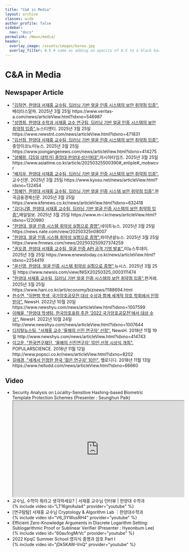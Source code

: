 ```yaml
---
title: "C&A in Media"
layout: archive
classes: wide
author_profile: false
sidebar:
  nav: "docs"
permalink: /News/media/
header:
  overlay_image: /assets/images/korea.jpg
  overlay_filter: 0.5 # same as adding an opacity of 0.5 to a black background
---
```

# C&A in Media
## Newspaper Article 
<ul type="disc">
    <li>
        <A href= "https://www.veritas-a.com/news/articleView.html?idxno=546987">"김하연, 한양대 서재홍 교수팀, 딥러닝 기반 얼굴 인증 시스템의 보안 취약점 입증".</A>베리타스알파. 2025년 3월 25일 https://www.veritas-a.com/news/articleView.html?idxno=546987
    </li> 
    <li>
        <A href= "https://www.newstnt.com/news/articleView.html?idxno=471831">"성영희, 한양대 수학과 서재홍 교수 연구팀, 딥러닝 기반 얼굴 인증 시스템의 보안 취약점 입증".</A>뉴스티앤티. 2025년 3월 25일 https://www.newstnt.com/news/articleView.html?idxno=471831
    </li> 
    <li>
        <A href= "https://www.joongangenews.com/news/articleView.html?idxno=414275">"김선정, 한양대 서재홍 교수팀, 딥러닝 기반 얼굴 인증 시스템의 보안 취약점 입증".</A>중앙이코노미뉴스. 2025년 3월 25일 https://www.joongangenews.com/news/articleView.html?idxno=414275
    </li> 
    <li>
        <A href= "https://www.asiatime.co.kr/article/20250325500390#_enliple#_mobwcvr">"양혜랑, [25일 대학가] 중앙대·한양대·성신여대".</A>아시아타임즈. 2025년 3월 25일 https://www.asiatime.co.kr/article/20250325500390#_enliple#_mobwcvr
    </li> 
    <li>
        <A href= "https://www.kyosu.net/news/articleView.html?idxno=132454">"배지우, 한양대 서재홍 교수팀, 딥러닝 기반 얼굴 인증 시스템의 보안 취약점 입증".</A>교수신문. 2025년 3월 25일 https://www.kyosu.net/news/articleView.html?idxno=132454
    </li> 
    <li>
        <A href= "https://www.kfenews.co.kr/news/articleView.html?idxno=632418">"정혜인, 한양대 서재홍 교수팀, 딥러닝 기반 얼굴 인증 시스템 보안 취약점 입증".</A>한국금융경제신문. 2025년 3월 25일 https://www.kfenews.co.kr/news/articleView.html?idxno=632418
    </li> 
    <li>
        <A href= "https://www.m-i.kr/news/articleView.html?idxno=1220990">"김다니엘, 한양대 서재홍 교수팀, 딥러닝 기반 얼굴 인증 시스템의 보안 취약점 입증".</A>매일일보. 2025년 3월 25일 https://www.m-i.kr/news/articleView.html?idxno=1220990
    </li> 
    <li>
        <A href= "https://news.nate.com/view/20250325n08007">"한양대, 얼굴 인증 시스템 취약성 실험으로 증명".</A>네이트뉴스. 2025년 3월 25일 https://news.nate.com/view/20250325n08007
    </li> 
    <li>
        <A href= "https://www.fnnews.com/news/202503250927374259">"한양대, 얼굴 인증 시스템 취약성 실험으로 증명".</A>파이낸셜뉴스. 2025년 3월 25일 https://www.fnnews.com/news/202503250927374259
    </li> 
    <li>
        <A href= "https://www.enewstoday.co.kr/news/articleView.html?idxno=2254419">"권오경, 한양대 서재홍 교수팀, 얼굴 인증 API 공격 기법 발표".</A>이뉴스투데이. 2025년 3월 25일 https://www.enewstoday.co.kr/news/articleView.html?idxno=2254419
    </li> 
    <li>
        <A href= "https://www.newsis.com/view/NISX20250325_0003111474">"윤신영, 한양대, 얼굴 인증 시스템 취약성 실험으로 증명".</A>뉴시스. 2025년 3월 25일 https://www.newsis.com/view/NISX20250325_0003111474
    </li> 
    <li>
        <A href= "https://www.hani.co.kr/arti/economy/biznews/1188694.html">"한양대 서재홍 교수팀, 딥러닝 기반 얼굴 인증 시스템의 보안
취약점 입증".</A>한겨레. 2025년 3월 25일 https://www.hani.co.kr/arti/economy/biznews/1188694.html
    </li> 
    <li>
        <A href= "https://www.newshyu.com/news/articleView.html?idxno=1007599">한수연, "이현범 학생, 국가암호공모전 대상 수상과 함께 세계적 암호 학회에서 인정 받아".</A> NewsH. 2022년 10월 20일 https://www.newshyu.com/news/articleView.html?idxno=1007599
    </li>  
    <li>
         <A href= "http://www.newshyu.com/news/articleView.html?idxno=1007644">이해울, "한양대 학생팀, 한국암호포럼 주관 '2022 국가암호공모전'에서 대상 수상".</A> NewsH. 2022년 10월 24일 http://www.newshyu.com/news/articleView.html?idxno=1007644
    </li> 
    <li>
         <A href= "http://www.newshyu.com/news/articleView.html?idxno=414743">디지털뉴스팀, "서재홍 교수 '올해의 신진 연구자' 선정".</A> NewsH. 2018년 11월 19일 http://www.newshyu.com/news/articleView.html?idxno=414743
    </li> 
    <li>
         <A href= "http://www.popsci.co.kr/news/articleView.html?idxno=8202 ">이고운, "한국연구재단, '올해의 신진연구자' 10인 선정 시상식 개최".</A> POPULARSCIENCE. 2018년 11월 12일 http://www.popsci.co.kr/news/articleView.html?idxno=8202 
    </li>
    <li>
         <A href= "https://www.hellodd.com/news/articleView.html?idxno=66660">길애경, "세계서 인정한 한국 '젊은 연구자' 10인".</A> 헬로디디. 2018년 11월 13일 https://www.hellodd.com/news/articleView.html?idxno=66660
    </li>  
</ul>

## Video
<ul type="disc">
    <li>
        Security Analysis on Locality-Sensitive Hashing-based Biometric Template Protection Schemes (Presenter : Seunghun Paik)
    </li>
    <iframe width="560" height="315" src="https://bmvc2022.mpi-inf.mpg.de/BMVC2023/0535_video.mp4"></iframe>
    <li>
        교수님, 수학이 뭐라고 생각하세요? | 서재홍 교수님 인터뷰 | 한양대 수학과 
    </li>
    {% include video id="LT16gmAula4" provider="youtube" %}  
    <li>
       [연구탐탐] 서재홍 교수님 Cryptology & Algorithm Lab ｜한양대수학과
    </li>
    {% include video id="V6_3YWusRH4" provider="youtube" %}  
    <li>
        Efficient Zero-Knowledge Arguments in Discrete Logarithm Setting: Sublogarithmic Proof or Sublinear Verifier (Presenter : Hyeonbum Lee)
    </li>
    {% include video id="60au1ngMrVc" provider="youtube" %}  
    <li>
        2022 KpqC Summer School 영지식 증명과 암호 Part I
    </li>
    {% include video id="jDk5KAW-VnQ" provider="youtube" %}  
</ul>
